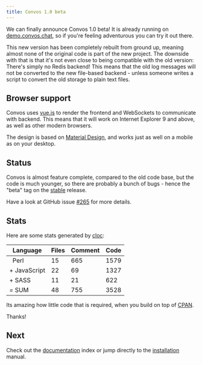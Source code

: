 ```yaml
---
title: Convos 1.0 beta
---
```


We can finally announce Convos 1.0 beta! It is already running on
[demo.convos.chat](/#demo), so if you're feeling adventurous you
can try it out there.

This new version has been completely rebuilt from ground up, meaning almost
none of the original code is part of the new project. The downside with that
is that it's not even close to being compatible with the old version: There's
simply no Redis backend! This means that the old log messages will not be
converted to the new file-based backend - unless someone writes a script to
convert the old storage to plain text files.

<!--more-->

## Browser support

Convos uses [vue.js](https://vuejs.org/) to render the frontend and WebSockets
to communicate with backend. This means that it will work on Internet Explorer
9 and above, as well as other modern browsers.

The design is based on [Material Design](http://materializecss.com/), and
works just as well on a mobile as on your desktop.

## Status

Convos is almost feature complete, compared to the old code base, but the code
is much younger, so there are probably a bunch of bugs - hence the "beta" tag
on the [stable](https://github.com/Nordaaker/convos/tree/stable) release.

Have a look at GitHub issue [#265](https://github.com/Nordaaker/convos/issues/265)
for more details.

## Stats

Here are some stats generated by [cloc](https://github.com/AlDanial/cloc):

| Language     | Files | Comment | Code |
| ------------ | ----- | ------- | -----|
| &nbsp; Perl  |    15 |     665 | 1579 |
| + JavaScript |    22 |      69 | 1327 |
| + SASS       |    11 |      21 |  622 |
| = SUM        |    48 |     755 | 3528 |

Its amazing how little code that is required, when you build on top of
[CPAN](http://metacpan.org).

Thanks!

## Next

Check out the [documentation](/doc) index or jump directly to the
[installation](/doc/start) manual.

